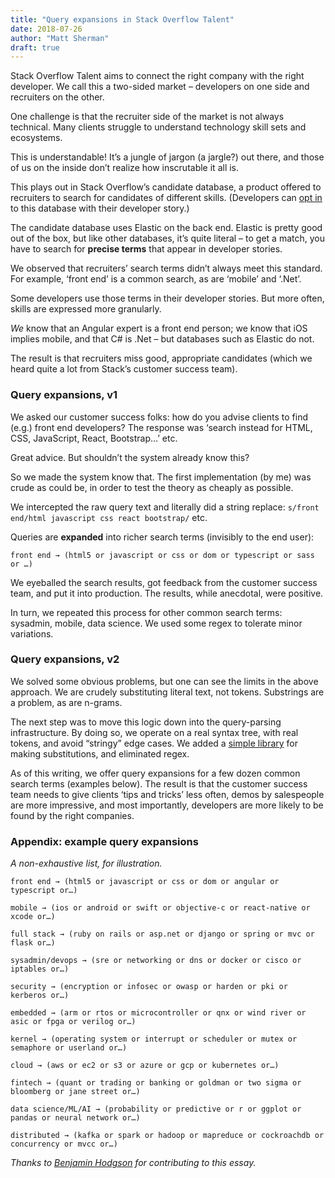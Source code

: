 ```yaml
---
title: "Query expansions in Stack Overflow Talent"
date: 2018-07-26
author: "Matt Sherman"
draft: true
---
```


Stack Overflow Talent aims to connect the right company with the right developer. We call this a two-sided market – developers on one side and recruiters on the other.

One challenge is that the recruiter side of the market is not always technical. Many clients struggle to understand technology skill sets and ecosystems.

This is understandable! It’s a jungle of jargon (a jargle?) out there, and those of us on the inside don’t realize how inscrutable it all is.

This plays out in Stack Overflow’s candidate database, a product offered to recruiters to search for candidates of different skills. (Developers can [opt in](https://stackoverflow.com/users/jobsearch/current) to this database with their developer story.)

The candidate database uses Elastic on the back end. Elastic is pretty good out of the box, but like other databases, it’s quite literal – to get a match, you have to search for **precise terms** that appear in developer stories.

We observed that recruiters’ search terms didn’t always meet this standard. For example, ‘front end’ is a common search, as are ‘mobile’ and ‘.Net’.

Some developers use those terms in their developer stories. But more often, skills are expressed more granularly.

_We_ know that an Angular expert is a front end person; we know that iOS implies mobile, and that C# is .Net – but databases such as Elastic do not.

The result is that recruiters miss good, appropriate candidates (which we heard quite a lot from Stack’s customer success team).

### Query expansions, v1

We asked our customer success folks: how do you advise clients to find (e.g.) front end developers? The response was ‘search instead for HTML, CSS, JavaScript, React, Bootstrap…’ etc.

Great advice. But shouldn’t the system already know this?

So we made the system know that. The first implementation (by me) was crude as could be, in order to test the theory as cheaply as possible.

We intercepted the raw query text and literally did a string replace: `s/front end/html javascript css react bootstrap/` etc.

Queries are **expanded** into richer search terms (invisibly to the end user):

`front end → (html5 or javascript or css or dom or typescript or sass or …)`

We eyeballed the search results, got feedback from the customer success team, and put it into production. The results, while anecdotal, were positive.

In turn, we repeated this process for other common search terms: sysadmin, mobile, data science. We used some regex to tolerate minor variations.

### Query expansions, v2

We solved some obvious problems, but one can see the limits in the above approach. We are crudely substituting literal text, not tokens. Substrings are a problem, as are n-grams.

The next step was to move this logic down into the query-parsing infrastructure. By doing so, we operate on a real syntax tree, with real tokens, and avoid “stringy” edge cases. We added a [simple library](https://www.benjamin.pizza/posts/2017-11-13-recursion-without-recursion.html) for making substitutions, and eliminated regex.

As of this writing, we offer query expansions for a few dozen common search terms (examples below). The result is that the customer success team needs to give clients ‘tips and tricks’ less often, demos by salespeople are more impressive, and most importantly, developers are more likely to be found by the right companies.

### Appendix: example query expansions

_A non-exhaustive list, for illustration._

`front end → (html5 or javascript or css or dom or angular or typescript or…)`

`mobile → (ios or android or swift or objective-c or react-native or xcode or…)`

`full stack → (ruby on rails or asp.net or django or spring or mvc or flask or…)`

`sysadmin/devops → (sre or networking or dns or docker or cisco or iptables or…)`

`security → (encryption or infosec or owasp or harden or pki or kerberos or…)`

`embedded → (arm or rtos or microcontroller or qnx or wind river or asic or fpga or verilog or…)`

`kernel → (operating system or interrupt or scheduler or mutex or semaphore or userland or…)`

`cloud → (aws or ec2 or s3 or azure or gcp or kubernetes or…)`

`fintech → (quant or trading or banking or goldman or two sigma or bloomberg or jane street or…)`

`data science/ML/AI → (probability or predictive or r or ggplot or pandas or neural network or…)`

`distributed → (kafka or spark or hadoop or mapreduce or cockroachdb or concurrency or mvcc or…)`


_Thanks to [Benjamin Hodgson](https://www.benjamin.pizza) for contributing to this essay._